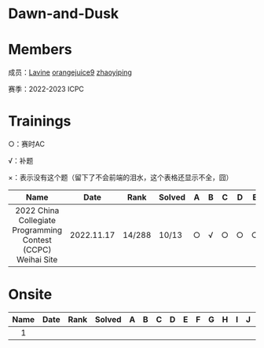 # Dawn-and-Dusk

# Members

成员：[Lavine](https://codeforces.com/profile/Lavine)  [orangejuice9](https://codeforces.com/profile/orangejuice9) [zhaoyiping](https://codeforces.com/profile/zhaoyiping)

赛季：2022-2023 ICPC

# Trainings

○：赛时AC

√：补题

×：表示没有这个题（留下了不会前端的泪水，这个表格还显示不全，囧）



|                             Name                             | Date       | Rank   | Solved | A    | B    | C    | D    | E    | F    | G    | H    | I    | J    | K    | L    | M    |
| :----------------------------------------------------------: | ---------- | ------ | ------ | ---- | ---- | ---- | ---- | ---- | ---- | ---- | ---- | ---- | ---- | ---- | ---- | ---- |
| 2022 China Collegiate Programming Contest (CCPC) Weihai Site | 2022.11.17 | 14/288 | 10/13  | ○    | √    | ○    | ○    | ○    | √    | ○    |      | ○    | ○    | ○    |      |      |



# Onsite

| Name | Date | Rank | Solved | A    | B    | C    | D    | E    | F    | G    | H    | I    | J    | K    | L    | M    |
| :--: | ---- | ---- | ------ | ---- | ---- | ---- | ---- | ---- | ---- | ---- | ---- | ---- | ---- | ---- | ---- | ---- |
|  1   |      |      |        |      |      |      |      |      |      |      |      |      |      |      |      |      |
